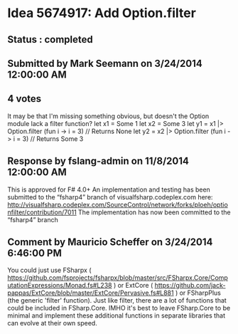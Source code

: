 # Idea 5674917: Add Option.filter #

## Status : completed

## Submitted by Mark Seemann on 3/24/2014 12:00:00 AM

## 4 votes

It may be that I'm missing something obvious, but doesn't the Option module lack a filter function?
let x1 = Some 1
let x2 = Some 3
let y1 = x1 |> Option.filter (fun i -> i = 3) // Returns None
let y2 = x2 |> Option.filter (fun i -> i = 3) // Returns Some 3

## Response by fslang-admin on 11/8/2014 12:00:00 AM

This is approved for F# 4.0+
An implementation and testing has been submitted to the “fsharp4” branch of visualfsharp.codeplex.com here: http://visualfsharp.codeplex.com/SourceControl/network/forks/ploeh/optionfilter/contribution/7011
The implementation has now been committed to the “fsharp4” branch


## Comment by Mauricio Scheffer on 3/24/2014 6:46:00 PM

You could just use FSharpx ( https://github.com/fsprojects/fsharpx/blob/master/src/FSharpx.Core/ComputationExpressions/Monad.fs#L238 ) or ExtCore ( https://github.com/jack-pappas/ExtCore/blob/master/ExtCore/Pervasive.fs#L881 ) or FSharpPlus (the generic 'filter' function).
Just like filter, there are a lot of functions that could be included in FSharp.Core. IMHO it's best to leave FSharp.Core to be minimal and implement these additional functions in separate libraries that can evolve at their own speed.
